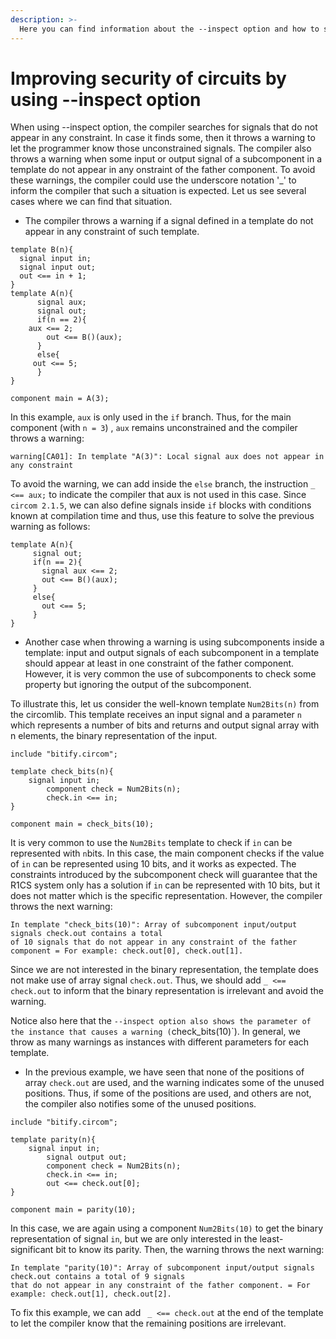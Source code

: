 ```yaml
---
description: >-
  Here you can find information about the --inspect option and how to solve the warnings.
---
```

# Improving security of circuits by using --inspect option 

When using --inspect option, the compiler searches for signals that do not appear in any constraint. In case it finds some, then it throws a warning to let the programmer know those unconstrained signals. The compiler also throws a warning when some input or output signal of a subcomponent in a template do not appear in any onstraint of the father component. To avoid these warnings, the compiler could use the underscore notation '_' to inform the compiler that such a situation is expected. Let us see several cases where we can find that situation.

- The compiler throws a warning if a signal defined in a template do not appear in any constraint of such template.

```
template B(n){
  signal input in;
  signal input out;
  out <== in + 1;
}
template A(n){
      signal aux;
      signal out;
      if(n == 2){
	aux <== 2;
        out <== B()(aux);
      }
      else{
	 out <== 5;
      }
}

component main = A(3);
```

In this example, `aux` is only used in the `if` branch. Thus, for the main component (with `n = 3`) , `aux` remains unconstrained and the compiler throws a warning:

```warning[CA01]: In template "A(3)": Local signal aux does not appear in any constraint```

 To avoid the warning, we can add inside the `else` branch, the instruction `_ <== aux;` to indicate the compiler that aux is not used in this case.
 Since `circom 2.1.5`, we can also define signals inside `if` blocks with conditions known at compilation time and thus, use this feature to solve the previous warning as follows:
 ```
template A(n){
      signal out;
      if(n == 2){
        signal aux <== 2;
        out <== B()(aux);
      }
      else{
        out <== 5;
      }
}
 ```

- Another case when throwing a warning is using subcomponents inside a template: input and output signals of each subcomponent in a template should appear at least in one constraint of the father component.
However, it is very common the use of subcomponents to check some property but ignoring the output of the subcomponent.

To illustrate this, let us consider the well-known template `Num2Bits(n)` from the circomlib. This template receives an input signal and a parameter `n` which represents a number of bits and returns and output signal array with n elements, the binary representation of the input. 

```
include "bitify.circom";

template check_bits(n){
	signal input in;
        component check = Num2Bits(n);
        check.in <== in;
}

component main = check_bits(10);
```

It is very common to use the `Num2Bits` template to check if `in` can be represented with `n`bits. In this case, the main component checks if the value of `in` can be represented using 10 bits, and it works as expected. The constraints introduced by the subcomponent check will guarantee that the R1CS system only has a solution if `in` can be represented with 10 bits, but it does not matter which is the specific representation. However, the compiler throws the next warning:
```
In template "check_bits(10)": Array of subcomponent input/output signals check.out contains a total 
of 10 signals that do not appear in any constraint of the father component = For example: check.out[0], check.out[1].
```
 

Since we are not interested in the binary representation, the template does not make use of array signal `check.out`. Thus, we should add `_ <== check.out` to inform that the binary representation is irrelevant and avoid the warning.

Notice also here that the `--inspect option also shows the parameter of the instance that causes a warning (`check_bits(10)`). In general, we throw as many warnings as instances with different parameters for each template.

- In the previous example, we have seen that none of the positions of array `check.out` are used, and the warning indicates some of the unused positions. Thus, if some of the positions are used, and others are not, the compiler also notifies some of the unused positions. 

```
include "bitify.circom";

template parity(n){
	signal input in;
        signal output out;
        component check = Num2Bits(n);
        check.in <== in;
        out <== check.out[0];
}

component main = parity(10);
```

In this case, we are again using a component `Num2Bits(10)` to get the binary representation of signal `in`, but we are only interested in the least-significant bit to know its parity. Then, the warning throws the next warning: 
```
In template "parity(10)": Array of subcomponent input/output signals check.out contains a total of 9 signals 
that do not appear in any constraint of the father component. = For example: check.out[1], check.out[2].
 ```

To fix this example, we can add ` _ <== check.out` at the end of the template to let the compiler know that the remaining positions are irrelevant.

